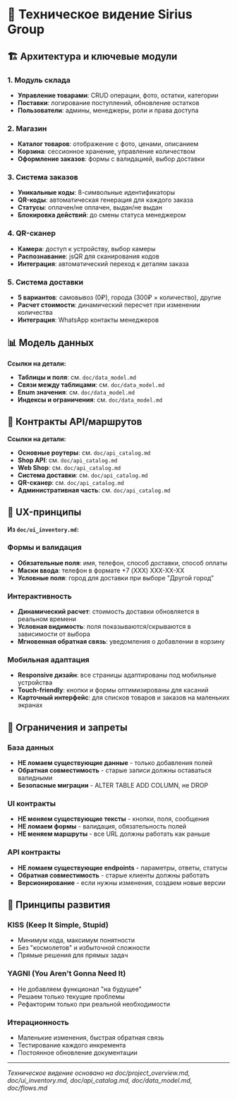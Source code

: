 # 🔮 Техническое видение Sirius Group

## 🏗️ Архитектура и ключевые модули

### **1. Модуль склада**
- **Управление товарами**: CRUD операции, фото, остатки, категории
- **Поставки**: логирование поступлений, обновление остатков
- **Пользователи**: админы, менеджеры, роли и права доступа

### **2. Магазин**
- **Каталог товаров**: отображение с фото, ценами, описанием
- **Корзина**: сессионное хранение, управление количеством
- **Оформление заказов**: формы с валидацией, выбор доставки

### **3. Система заказов**
- **Уникальные коды**: 8-символьные идентификаторы
- **QR-коды**: автоматическая генерация для каждого заказа
- **Статусы**: оплачен/не оплачен, выдан/не выдан
- **Блокировка действий**: до смены статуса менеджером

### **4. QR-сканер**
- **Камера**: доступ к устройству, выбор камеры
- **Распознавание**: jsQR для сканирования кодов
- **Интеграция**: автоматический переход к деталям заказа

### **5. Система доставки**
- **5 вариантов**: самовывоз (0₽), города (300₽ × количество), другие
- **Расчет стоимости**: динамический пересчет при изменении количества
- **Интеграция**: WhatsApp контакты менеджеров

## 📊 Модель данных

**Ссылки на детали:**
- **Таблицы и поля**: см. `doc/data_model.md`
- **Связи между таблицами**: см. `doc/data_model.md`
- **Enum значения**: см. `doc/data_model.md`
- **Индексы и ограничения**: см. `doc/data_model.md`

## 🔌 Контракты API/маршрутов

**Ссылки на детали:**
- **Основные роутеры**: см. `doc/api_catalog.md`
- **Shop API**: см. `doc/api_catalog.md`
- **Web Shop**: см. `doc/api_catalog.md`
- **Система доставки**: см. `doc/api_catalog.md`
- **QR-сканер**: см. `doc/api_catalog.md`
- **Административная часть**: см. `doc/api_catalog.md`

## 🎨 UX-принципы

**Из `doc/ui_inventory.md`:**

### **Формы и валидация**
- **Обязательные поля**: имя, телефон, способ доставки, способ оплаты
- **Маски ввода**: телефон в формате +7 (XXX) XXX-XX-XX
- **Условные поля**: город для доставки при выборе "Другой город"

### **Интерактивность**
- **Динамический расчет**: стоимость доставки обновляется в реальном времени
- **Условная видимость**: поля показываются/скрываются в зависимости от выбора
- **Мгновенная обратная связь**: уведомления о добавлении в корзину

### **Мобильная адаптация**
- **Responsive дизайн**: все страницы адаптированы под мобильные устройства
- **Touch-friendly**: кнопки и формы оптимизированы для касаний
- **Карточный интерфейс**: для списков товаров и заказов на маленьких экранах

## 🚫 Ограничения и запреты

### **База данных**
- **НЕ ломаем существующие данные** - только добавления полей
- **Обратная совместимость** - старые записи должны оставаться валидными
- **Безопасные миграции** - ALTER TABLE ADD COLUMN, не DROP

### **UI контракты**
- **НЕ меняем существующие тексты** - кнопки, поля, сообщения
- **НЕ ломаем формы** - валидация, обязательность полей
- **НЕ меняем маршруты** - все URL должны работать как раньше

### **API контракты**
- **НЕ ломаем существующие endpoints** - параметры, ответы, статусы
- **Обратная совместимость** - старые клиенты должны работать
- **Версионирование** - если нужны изменения, создаем новые версии

## 🎯 Принципы развития

### **KISS (Keep It Simple, Stupid)**
- Минимум кода, максимум понятности
- Без "космолетов" и избыточной сложности
- Прямые решения для прямых задач

### **YAGNI (You Aren't Gonna Need It)**
- Не добавляем функционал "на будущее"
- Решаем только текущие проблемы
- Рефакторим только при реальной необходимости

### **Итерационность**
- Маленькие изменения, быстрая обратная связь
- Тестирование каждого инкремента
- Постоянное обновление документации

---

*Техническое видение основано на doc/project_overview.md, doc/ui_inventory.md, doc/api_catalog.md, doc/data_model.md, doc/flows.md*





